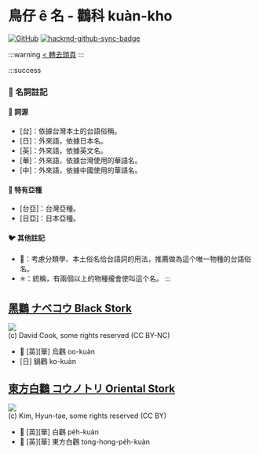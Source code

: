 # 鳥仔 ê 名 - 鸛科 kuàn-kho

[![GitHub](https://img.shields.io/badge/GitHub-black?logo=github)](https://github.com/siansiansu/tsiau-a-e-mia)
[![hackmd-github-sync-badge](https://hackmd.io/ZDSb5vnLR9-Xtj_DR048-A/badge)](https://hackmd.io/ZDSb5vnLR9-Xtj_DR048-A)

:::warning
[< 轉去頭頁](https://hackmd.io/@siansiansu/Hy4VzNvha)
:::

:::success
### 📖 名詞註記

#### 📎 詞源

- [台]：依據台灣本土的台語俗稱。
- [日]：外來語，依據日本名。
- [英]：外來語，依據英文名。
- [華]：外來語，依據台灣使用的華語名。
- [中]：外來語，依據中國使用的華語名。

#### 🎏 特有亞種

- [台亞]：台灣亞種。
- [日亞]：日本亞種。

#### 🐦 其他註記

- 🎯：考慮分類學、本土俗名佮台語詞的用法，推薦做為這个唯一物種的台語俗名。
- ✳️：統稱，有兩個以上的物種攏會使叫這个名。
:::

## [黑鸛 ナベコウ Black Stork](https://ebird.org/species/blasto1)

![](https://inaturalist-open-data.s3.amazonaws.com/photos/198512143/medium.jpg)
<br/>
(c) David Cook, some rights reserved (CC BY-NC)

- 🎯 [英][華] 烏鸛 oo-kuàn
- [日] 鍋鸛 ko-kuàn

## [東方白鸛 コウノトリ Oriental Stork](https://ebird.org/species/oristo1)

![](https://inaturalist-open-data.s3.amazonaws.com/photos/754972/medium.jpg)
<br/>
(c) Kim, Hyun-tae, some rights reserved (CC BY)

- 🎯 [英][華] 白鸛 pe̍h-kuàn
- 🎯 [英][華] 東方白鸛 tong-hong-pe̍h-kuàn
